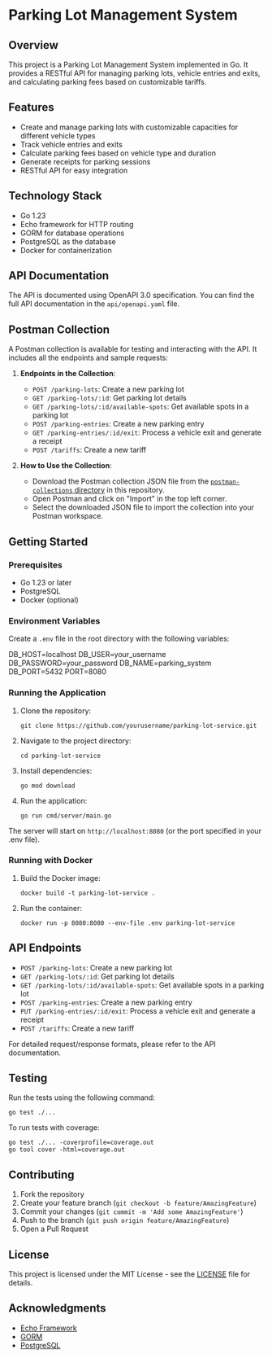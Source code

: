 # Parking Lot Management System

## Overview

This project is a Parking Lot Management System implemented in Go. It provides a RESTful API for managing parking lots, vehicle entries and exits, and calculating parking fees based on customizable tariffs.

## Features

- Create and manage parking lots with customizable capacities for different vehicle types
- Track vehicle entries and exits
- Calculate parking fees based on vehicle type and duration
- Generate receipts for parking sessions
- RESTful API for easy integration

## Technology Stack

- Go 1.23
- Echo framework for HTTP routing
- GORM for database operations
- PostgreSQL as the database
- Docker for containerization

## API Documentation

The API is documented using OpenAPI 3.0 specification. You can find the full API documentation in the `api/openapi.yaml` file.

## Postman Collection

A Postman collection is available for testing and interacting with the API. It includes all the endpoints and sample requests:

1. **Endpoints in the Collection**:
   - `POST /parking-lots`: Create a new parking lot
   - `GET /parking-lots/:id`: Get parking lot details
   - `GET /parking-lots/:id/available-spots`: Get available spots in a parking lot
   - `POST /parking-entries`: Create a new parking entry
   - `GET /parking-entries/:id/exit`: Process a vehicle exit and generate a receipt
   - `POST /tariffs`: Create a new tariff

2. **How to Use the Collection**:
   - Download the Postman collection JSON file from the [`postman-collections` directory](./postman-collections/Parking-lot.postman_collection.json) in this repository.
   - Open Postman and click on "Import" in the top left corner.
   - Select the downloaded JSON file to import the collection into your Postman workspace.

## Getting Started

### Prerequisites

- Go 1.23 or later
- PostgreSQL
- Docker (optional)

### Environment Variables

Create a `.env` file in the root directory with the following variables:

DB_HOST=localhost
DB_USER=your_username
DB_PASSWORD=your_password
DB_NAME=parking_system
DB_PORT=5432
PORT=8080

### Running the Application

1. Clone the repository:
   ```
   git clone https://github.com/yourusername/parking-lot-service.git
   ```

2. Navigate to the project directory:
   ```
   cd parking-lot-service
   ```

3. Install dependencies:
   ```
   go mod download
   ```

4. Run the application:
   ```
   go run cmd/server/main.go
   ```

The server will start on `http://localhost:8080` (or the port specified in your .env file).

### Running with Docker

1. Build the Docker image:
   ```
   docker build -t parking-lot-service .
   ```

2. Run the container:
   ```
   docker run -p 8080:8080 --env-file .env parking-lot-service
   ```

## API Endpoints

- `POST /parking-lots`: Create a new parking lot
- `GET /parking-lots/:id`: Get parking lot details
- `GET /parking-lots/:id/available-spots`: Get available spots in a parking lot
- `POST /parking-entries`: Create a new parking entry
- `PUT /parking-entries/:id/exit`: Process a vehicle exit and generate a receipt
- `POST /tariffs`: Create a new tariff

For detailed request/response formats, please refer to the API documentation.

## Testing

Run the tests using the following command:

```
go test ./...
```

To run tests with coverage:

```
go test ./... -coverprofile=coverage.out
go tool cover -html=coverage.out
```

## Contributing

1. Fork the repository
2. Create your feature branch (`git checkout -b feature/AmazingFeature`)
3. Commit your changes (`git commit -m 'Add some AmazingFeature'`)
4. Push to the branch (`git push origin feature/AmazingFeature`)
5. Open a Pull Request

## License

This project is licensed under the MIT License - see the [LICENSE](LICENSE) file for details.

## Acknowledgments

- [Echo Framework](https://echo.labstack.com/)
- [GORM](https://gorm.io/)
- [PostgreSQL](https://www.postgresql.org/)